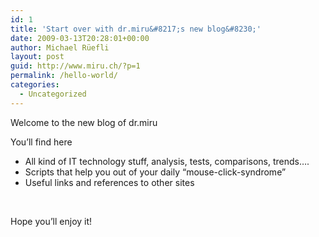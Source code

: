 ```yaml
---
id: 1
title: 'Start over with dr.miru&#8217;s new blog&#8230;'
date: 2009-03-13T20:28:01+00:00
author: Michael Rüefli
layout: post
guid: http://www.miru.ch/?p=1
permalink: /hello-world/
categories:
  - Uncategorized
---
```

Welcome to the new blog of dr.miru
  
You&#8217;ll find here

  * All kind of IT technology stuff, analysis, tests, comparisons, trends&#8230;.
  * Scripts that help you out of your daily &#8220;mouse-click-syndrome&#8221;
  * Useful links and references to other sites

 

Hope you&#8217;ll enjoy it!